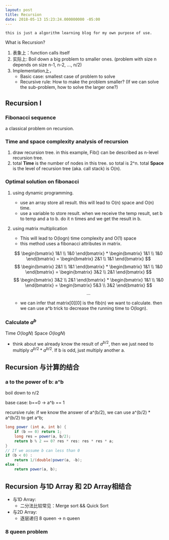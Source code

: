 ```yaml
---
layout: post
title: Recursion
date: 2018-05-13 15:23:24.000000000 -05:00
---
```


`this is just a algorithm learning blog for my own purpose of use.`

What is Recursion?
1. 表象上：function calls itself
2. 实际上: Boil down a big problem to smaller ones. (problem with size n depends on size n-1, n-2, ..., n/2)
3. Implementation上，
    - Basic case: smallest case of problem to solve
    - Recursive rule: How to make the problem smaller? (If we can solve the sub-problem, how to solve the larger one?)

## Recursion I

### Fibonacci sequence

a classical problem on recursion.

### Time and space complexity analysis of recursion
1. draw recursion tree. in this example, Fib() can be described as n-level recursion tree. 
2. total **Time** is the number of nodes in this tree. so total is 2^n. total **Space** is the level of recursion tree (aka. call stack) is O(n).

### Optimal solution on fibonacci
1.  using dynamic programming. 
    - use an array store all result. this will lead to O(n) space and O(n) time.
    - use a variable to store result. when we receive the temp result, set b to temp and a to b. do it n times and we get the result in b.
2.  using matrix multiplication
    - This will lead to O(logn) time complexity and O(1) space
    - this method uses a fibonacci attributes in matrix.

    $$
        \begin{bmatrix}
            1&1 \\
            1&0 
        \end{bmatrix} *
        \begin{bmatrix}
            1&1 \\
            1&0 
        \end{bmatrix} = 
        \begin{bmatrix}
            2&1 \\
            1&1 
        \end{bmatrix}
    $$
    $$
        \begin{bmatrix}
            2&1 \\
            1&1 
        \end{bmatrix} *
        \begin{bmatrix}
            1&1 \\
            1&0 
        \end{bmatrix} = 
        \begin{bmatrix}
            3&2 \\
            2&1 
        \end{bmatrix}
    $$
    $$
        \begin{bmatrix}
            3&2 \\
            2&1 
        \end{bmatrix} *
        \begin{bmatrix}
            1&1 \\
            1&0 
        \end{bmatrix} = 
        \begin{bmatrix}
            5&3 \\
            3&2 
        \end{bmatrix}
    $$
    $$\dots$$

    - we can infer that matrix[0][0] is the fib(n) we want to calculate. then we can use a^b trick to decrease the running time to O(logn).

### Calculate **$a^b$**

Time $O(logN)$ Space $O(logN)$
- think about we already know the result of $a^{b/2}$, then we just need to multiply $a^{b/2}*a^{b/2}$. If b is odd, just multiply another a.


## Recursion 与计算的结合 

### a to the power of b: a^b

boil down to n/2

base case: b==0 -> a^b == 1

recursive rule: if we know the answer of a^(b/2), we can use a^(b/2) * a^(b/2) to get a^b;

``` java
long power (int a, int b) {
    if (b == 0) return 1;
    long res = power(a, b/2);
    return b % 2 == 0? res * res: res * res * a;
}
// If we assume b can less than 0
if (b < 0) :
    return 1/(double)power(a, -b);
else :
    return power(a, b);
```

## Recursion 与1D Array 和 2D Array相结合

- 与1D Array:
    - 二分法比较常见：Merge sort && Quick Sort
- 与2D Array:
    - 逐层递归 8 queen -> n queen

### 8 queen problem



